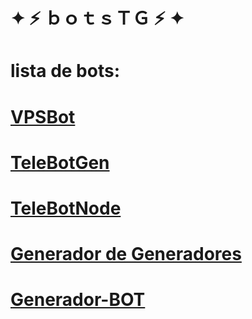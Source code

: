 # ✦ ⚡ ｂｏｔｓＴＧ ⚡ ✦
# lista de bots:

# <a href='https://github.com/drowkid-1/botsTG/tree/main/code/vpsbot'>VPSBot</a>
# <a href='https://github.com/drowkid-1/botsTG/tree/main/code/telebotgen'>TeleBotGen</a>
# <a href='https://github.com/drowkid-1/botsTG/tree/main/code/telebot-node'>TeleBotNode </a>
# <a href='https://github.com/drowkid-1/botsTG/tree/main/code/gen_dgens'>Generador de Generadores</a>
# <a href='https://github.com/drowkid-1/botsTG/tree/main/code/generador-bot'>Generador-BOT</a>
